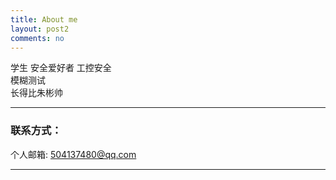 ```yaml
---
title: About me
layout: post2
comments: no
---
```


学生
安全爱好者
工控安全  	
模糊测试   
长得比朱彬帅

----

### 联系方式：        

个人邮箱: [504137480@qq.com](mailto:504137480@qq.com)     

----

